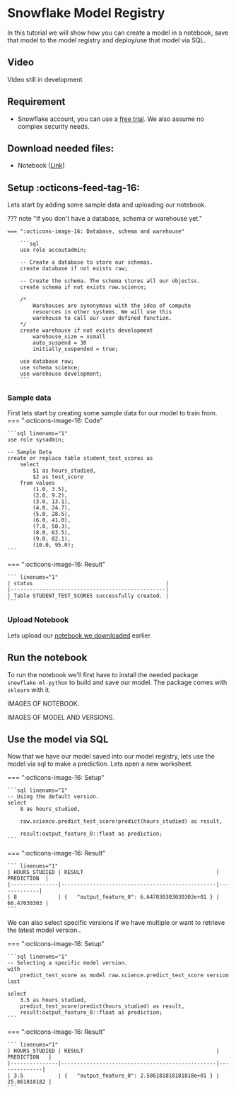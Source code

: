 # Snowflake Model Registry
In this tutorial we will show how you can create a model in a notebook, save that model to the model registry and deploy/use that model via SQL.

## Video
Video still in development

## Requirement
- Snowflake account, you can use a [free trial](https://signup.snowflake.com/). We also assume no complex security needs.

## Download needed files:
- Notebook ([Link](https://sfc-gh-dwilczak.github.io/tutorials/snowflake/science/model_registry/notebook/notebook.ipynb))

## Setup :octicons-feed-tag-16:
Lets start by adding some sample data and uploading our notebook. 

??? note "If you don't have a database, schema or warehouse yet."

    === ":octicons-image-16: Database, schema and warehouse"

        ```sql
        use role accoutadmin;
        
        -- Create a database to store our schemas.
        create database if not exists raw;

        -- Create the schema. The schema stores all our objectss.
        create schema if not exists raw.science;

        /*
            Warehouses are synonymous with the idea of compute
            resources in other systems. We will use this
            warehouse to call our user defined function.
        */
        create warehouse if not exists development 
            warehouse_size = xsmall
            auto_suspend = 30
            initially_suspended = true;

        use database raw;
        use schema science;
        use warehouse development;
        ```

### Sample data
First lets start by creating some sample data for our model to train from.
=== ":octicons-image-16: Code"

    ```sql linenums="1"
    use role sysadmin;

    -- Sample Data
    create or replace table student_test_scores as
        select
            $1 as hours_studied,
            $2 as test_score
        from values
            (1.0, 3.5),
            (2.0, 9.2),
            (3.0, 13.1),
            (4.0, 24.7),
            (5.0, 28.5),
            (6.0, 41.0),
            (7.0, 50.3),
            (8.0, 63.5),
            (9.0, 82.1),
            (10.0, 95.0);
    ```   

=== ":octicons-image-16: Result"

    ``` linenums="1"
    | status                                          |
    |-------------------------------------------------|
    | Table STUDENT_TEST_SCORES successfully created. |
    ```

### Upload Notebook
Lets upload our [notebook we downloaded](https://sfc-gh-dwilczak.github.io/tutorials/snowflake/science/model_registry/notebook/notebook.ipynb) earlier.

## Run the notebook
To run the notebook we'll first have to install the needed package ``snowflake-ml-python`` to build and save our model. The package comes with ``sklearn`` with it.

IMAGES OF NOTEBOOK.

IMAGES OF MODEL AND VERSIONS.


## Use the model via SQL
Now that we have our model saved into our model registry, lets use the model via sql to make a prediction. Lets open a new worksheet.

=== ":octicons-image-16: Setup"

    ```sql linenums="1"
    -- Using the default version.
    select
        8 as hours_studied,

        raw.science.predict_test_score!predict(hours_studied) as result,

        result:output_feature_0::float as prediction;
    ```   

=== ":octicons-image-16: Result"

    ``` linenums="1"
    | HOURS_STUDIED | RESULT                                          | PREDICTION  |
    |---------------|-------------------------------------------------|-------------|
    | 8             | {   "output_feature_0": 6.647030303030303e+01 } | 66.47030303 |
    ```


We can also select specific versions if we have multiple or want to retrieve the latest model version..

=== ":octicons-image-16: Setup"

    ```sql linenums="1"
    -- Selecting a specific model version.
    with
        predict_test_score as model raw.science.predict_test_score version last

    select
        3.5 as hours_studied,
        predict_test_score!predict(hours_studied) as result,
        result:output_feature_0::float as prediction;
    ```   

=== ":octicons-image-16: Result"

    ``` linenums="1"
    | HOURS_STUDIED | RESULT                                          | PREDICTION   |
    |---------------|-------------------------------------------------|--------------|
    | 3.5           | {   "output_feature_0": 2.586181818181818e+01 } | 25.861818182 |
    ```